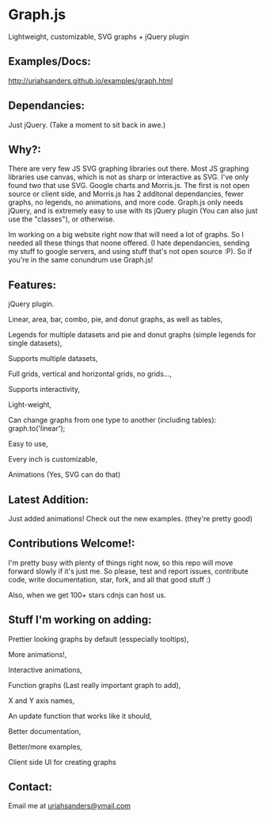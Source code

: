 Graph.js
========

Lightweight, customizable, SVG graphs + jQuery plugin

Examples/Docs:
--------
http://uriahsanders.github.io/examples/graph.html

Dependancies:
-------------
Just jQuery. (Take a moment to sit back in awe.)

Why?:
------
There are very few JS SVG graphing libraries out there. Most JS graphing libraries use canvas, which is not as sharp or interactive as SVG. I've only found two that use SVG. Google charts and Morris.js. The first is not open source or client side, and Morris.js has 2 additonal dependancies, fewer graphs, no legends, no animations, and more code. Graph.js only needs jQuery, and is extremely easy to use with its jQuery plugin (You can also just use the "classes"), or otherwise.

Im working on a big website right now that will need a lot of graphs. So I needed all these things that noone offered. (I hate dependancies, sending my stuff to google servers, and using stuff that's not open source :P). So if you're in the same conundrum use Graph.js!

Features:
---------
jQuery plugin.

Linear, area, bar, combo, pie, and donut graphs, as well as tables,

Legends for multiple datasets and pie and donut graphs (simple legends for single datasets),

Supports multiple datasets,

Full grids, vertical and horizontal grids, no grids...,

Supports interactivity,

Light-weight,

Can change graphs from one type to another (including tables): graph.to('linear');

Easy to use,

Every inch is customizable,

Animations (Yes, SVG can do that)

Latest Addition:
---------------
Just added animations! Check out the new examples. (they're pretty good)

Contributions Welcome!:
-----------------------
I'm pretty busy with plenty of things right now, so this repo will move forward slowly if it's just me. So please, test and report issues, contribute code, write documentation, star, fork, and all that good stuff :)

Also, when we get 100+ stars cdnjs can host us.

Stuff I'm working on adding:
----------------------------
Prettier looking graphs by default (esspecially tooltips),

More animations!,

Interactive animations,

Function graphs (Last really important graph to add),

X and Y axis names,

An update function that works like it should,

Better documentation,

Better/more examples,

Client side UI for creating graphs

Contact:
--------
Email me at uriahsanders@ymail.com
